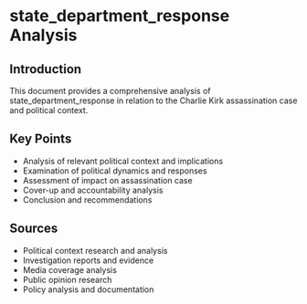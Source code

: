 # state_department_response Analysis

## Introduction

This document provides a comprehensive analysis of state_department_response in relation to the Charlie Kirk assassination case and political context.

## Key Points

- Analysis of relevant political context and implications
- Examination of political dynamics and responses
- Assessment of impact on assassination case
- Cover-up and accountability analysis
- Conclusion and recommendations

## Sources
- Political context research and analysis
- Investigation reports and evidence
- Media coverage analysis
- Public opinion research
- Policy analysis and documentation
